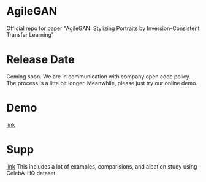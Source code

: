 # AgileGAN
Official repo for paper "AgileGAN: Stylizing Portraits by Inversion-Consistent Transfer Learning"

# Release Date
Coming soon. We are in communication with company open code policy. The process is a litte bit longer.
Meanwhile, please just try our online demo. 

# Demo
[link](http://www.agilegan.com/)

# Supp
[link](https://drive.google.com/file/d/1jBiI3N-RonyRvPhfbBg50t57lPG41oyO/view)
This includes a lot of examples, comparisions, and albation study using CelebA-HQ dataset.
